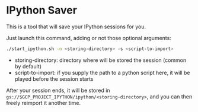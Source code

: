 # IPython Saver

This is a tool that will save your IPython sessions for you.

Just launch this command, adding or not those optional arguments:
```bash
./start_ipython.sh -n <storing-directory> -s <script-to-import>
```
- storing-directory: directory where will be stored the session (common by default) 
- script-to-import: if you supply the path to a python script here, it will be played before the session starts

After your session ends, it will be stored in `gs://$GCP_PROJECT_IPYTHON/ipython/<storing-directory>`, and you can then freely reimport it another time.

